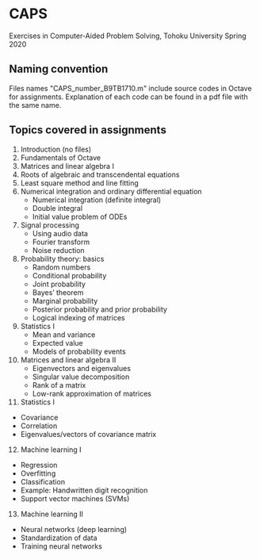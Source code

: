 # CAPS
Exercises in Computer-Aided Problem Solving, Tohoku University Spring 2020
 
## Naming convention
Files names "CAPS_number_B9TB1710.m" include source codes in Octave for assignments. Explanation of each code can be found in a pdf file with the same name.
 
## Topics covered in assignments
 1. Introduction (no files) 
 2. Fundamentals of Octave
 3. Matrices and linear algebra I
 4. Roots of algebraic and transcendental equations 
 5. Least square method and line fitting
 6. Numerical integration and ordinary
differential equation
    * Numerical integration (definite integral)
    * Double integral
    * Initial value problem of ODEs
 7. Signal processing
    * Using audio data
    * Fourier transform
    * Noise reduction
 8. Probability theory: basics
    * Random numbers
    * Conditional probability
    * Joint probability
    * Bayes’ theorem
    * Marginal probability
    * Posterior probability and prior probability
    * Logical indexing of matrices
9. Statistics I
    * Mean and variance
    * Expected value
    * Models of probability events
10. Matrices and linear algebra II
    * Eigenvectors and eigenvalues
    * Singular value decomposition
    * Rank of a matrix
    * Low-rank approximation of matrices
11. Statistics I
   * Covariance
   * Correlation
   * Eigenvalues/vectors of covariance matrix
12. Machine learning I
   * Regression
   * Overfitting
   * Classification
   * Example: Handwritten digit recognition
   * Support vector machines (SVMs)
13. Machine learning II
   * Neural networks (deep learning)
   * Standardization of data
   * Training neural networks
